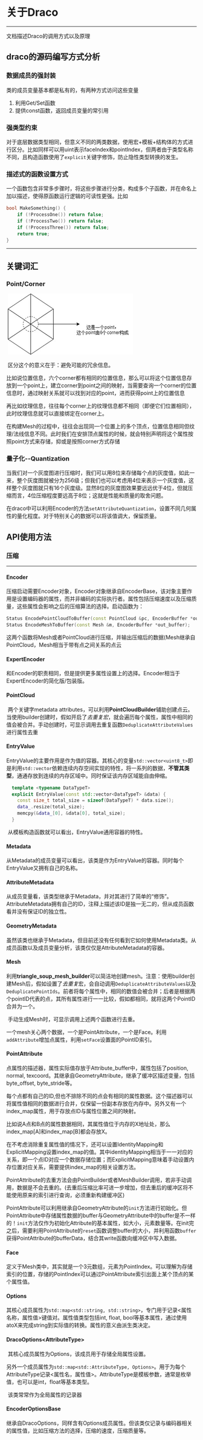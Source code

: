 # 关于Draco

---

文档描述Draco的调用方式以及原理

## draco的源码编写方式分析

### 数据成员的强封装

类的成员变量基本都是私有的，有两种方式访问这些变量

1. 利用Get/Set函数
2. 提供const函数，返回成员变量的常引用

### 强类型约束

对于底层数据类型相同，但意义不同的两类数据，使用宏+模板+结构体的方式进行区分。比如同样可以用uint表示faceIndex和pointIndex，但两者由于类型名称不同，且构造函数使用了`explicit`关键字修饰，防止隐性类型转换的发生。

### 描述式的函数设置方式

一个函数包含非常多步骤时，将这些步骤进行分类，构成多个子函数，并在命名上加以描述，使得原函数运行逻辑的可读性更强。比如

```c++
bool MakeSomething() {
    if (!ProcessOne()) return false;
    if (!ProcessTwo()) return false;
    if (!ProcessThree()) return false;
    return true;
}
```

---

## 关键词汇

### Point/Corner

​	![Point and corner](./Diagrams-Point_Corner.jpg)

​	区分这个的意义在于：避免可能的冗余信息。

​	比如说位置信息，六个corner都有相同的位置信息，那么可以将这个位置信息存放到一个point上，建立corner到point之间的映射，当需要查询一个corner的位置信息时，通过映射关系就可以找到对应的point，进而获得point上的位置信息

​	再比如纹理信息，往往每个corner上的纹理信息都不相同（即便它们位置相同），此时纹理信息就可以直接绑定在corner上。

​	在构建Mesh的过程中，往往会出现同一个位置上的多个顶点，位置信息相同但纹理/法线信息不同。此时我们在安排顶点属性的时候，就会特别声明将这个属性按照point方式来存储，抑或是按照corner方式存储

### 量子化--Quantization

​	当我们对一个灰度图进行压缩时，我们可以用8位来存储每个点的灰度值，如此一来，整个灰度图就被分为256级；但我们也可以考虑用4位来表示一个灰度值，这样整个灰度图就只有16个灰度级。显然8位的灰度图效果要远远优于4位，但就压缩而言，4位压缩程度要远高于8位；这就是性能和质量的取舍问题。

​	在draco中可以利用Encoder的方法`setAttributeQuantization`，设置不同几何属性的量化程度。对于特别关心的数据可以将该值调大，保留质量。

## API使用方法

### 压缩

---

#### Encoder

​	压缩启动需要Encoder对象，Encoder对象继承自EncoderBase，该对象主要作用是设置编码器的属性，而并非编码的实际执行者。属性包括压缩速度以及压缩质量，这些属性会影响之后的压缩算法的选择。启动函数为：

```c++
Status EncodePointCloudToBuffer(const PointCloud &pc, EncoderBuffer *out_buffer);
Status EncodeMeshToBuffer(const Mesh &m, EncoderBuffer *out_buffer);
```

​	这两个函数将Mesh或者PointCloud进行压缩，并输出压缩后的数据(Mesh继承自PointCloud，Mesh相当于带有点之间关系的点云

#### ExpertEncoder

​	和Encoder的职责相同，但是提供更多属性设置上的选择。Encoder相当于ExpertEncoder的简化版/包装版。

#### PointCloud

​	两个关键字metadata attributes，可以利用**PointCloudBuilder**辅助创建点云。当使用builder创建时，假如开启了*去重复宏*，就会遍历每个属性，属性中相同的值会被合并。手动创建时，可显示调用去重复函数`DeduplicateAttributeValues`进行属性去重

#### EntryValue

​	EntryValue的主要作用是作为值的容器。其核心的变量`std::vector<uint8_t>`即是利用`std::vector`依赖连续内存空间实现的特性，将一系列的数据，**不管其类型**，通通存放到连续的内存区域中。同时保证该内存区域能自由伸缩。

```c++
  template <typename DataTypeT>
  explicit EntryValue(const std::vector<DataTypeT> &data) {
    const size_t total_size = sizeof(DataTypeT) * data.size();
    data_.resize(total_size);
    memcpy(&data_[0], &data[0], total_size);
  }
```

​	从模板构造函数就可以看出，EntryValue通用容器的特性。

#### Metadata

​	从Metadata的成员变量可以看出，该类是作为EntryValue的容器。同时每个EntryValue又拥有自己的名称。

#### AttributeMetadata

​	从成员变量看，该类型继承于Metadata，并对其进行了简单的“修饰”。AttributeMetadata拥有自己的ID，注释上描述该ID是独一无二的，但从成员函数看并没有保证ID的独立性。

#### GeometryMetadata

​	虽然该类也继承于Metadata，但目前还没有任何看到它如何使用Metadata类。从成员函数以及成员变量分析，该类仅仅是AttributeMetadata的容器。

#### Mesh

​	利用**triangle_soup_mesh_builder**可以简洁地创建mesh。注意：使用builder创建Mesh后，假如设置了*去重复*宏，会自动调用`DeduplicateAttributeValues`以及`DeduplicatePointIds`。前者将每个属性中，相同的数值会被合并；后者是根据两个pointID代表的点，其所有属性进行一一比较，假如都相同，就将这两个PointID合并为一个。

​	手动生成Mesh时，可显示调用上述两个函数进行去重。

​	一个mesh关心两个数据，一个是PointAttribute，一个是Face。利用`addAttribute`增加点属性，利用`setFace`设置面的PointID索引。

#### PointAttribute

​	点属性的描述器，属性实际值存放于Attribute_buffer中，属性包括了position, normal, texcoord。其继承自GeometryAttribute，继承了缓冲区描述变量，包括byte_offset, byte_stride等。

​	每个点都有自己的ID,但也不排除不同的点会有相同的属性数据。这个描述器可以将属性值相同的数据进行合并，仅保留一份副本存放在内存中。另外又有一个index_map属性，用于存放点ID与属性位置之间的映射。

​	比如说A点和B点的属性数据相同，其属性值位于内存的X地址处，那么index_map[A]和index_map[B]都会存放X。

​	在不考虑消除重复属性值的情况下，还可以设置IdentityMapping和ExplicitMapping设置index_map的值。其中identityMapping相当于一一对应的关系，即一个点ID对应一个数据存储位置；而ExplicitMapping意味着手动设置内存位置对应关系，需要提供index_map的相关设置方法。	

​	PointAttribute的去重方法会由PointBuilder或者MeshBuilder调用，若非手动调用，数据是不会去重的。(去重后压缩比率可进一步增加，但去重后的缓冲区将不能使用原来的索引进行查询，必须重新构建缓冲区)

​	PointAttribute可以利用继承自GeometryAttribute的`init`方法进行初始化。但PointAttribute中存储属性数据的buffer与GeometryAttribute中的buffer是不一样的！`init`方法仅作为初始化Attribute的基本属性，如大小，元素数量等。在init完之后，需要利用PointAttribute的`reset`函数调整buffer的大小，并利用函数`buffer`获得PointAttribute的bufferData，结合其write函数向缓冲区中写入数据。

#### Face

​	定义于Mesh类中，其实就是一个3元数组，元素为PointIndex。可以理解为存储索引的位置，存储的PointIndex可以通过PointAttribute索引出面上某个顶点的某个属性值。

#### Options

​	其核心成员属性为`std::map<std::string, std::string>`，专门用于记录\<属性名称，属性值\>键值对。属性值类型包括int, float, bool等基本属性，通过使用atoX来完成string到实际值的转换。属性的意义由派生类决定。

#### DracoOptions\<AttributeType\>

​	其核心成员属性为Options，该成员用于存储全局属性设置。

​	另外一个成员属性为`std::map<std::AttributeType, Options>`。用于为每个AttributeType记录\<属性名，属性值\>。AttributeType是模板参数，通常是枚举值，也可以是int，float等基本类型。

​	该类常常作为全局属性的记录器

#### EncoderOptionsBase

​	继承自DracoOptions，同样含有Options成员属性。但该类仅记录与编码器相关的属性值，比如压缩方法的选择，压缩的速度，压缩质量等。